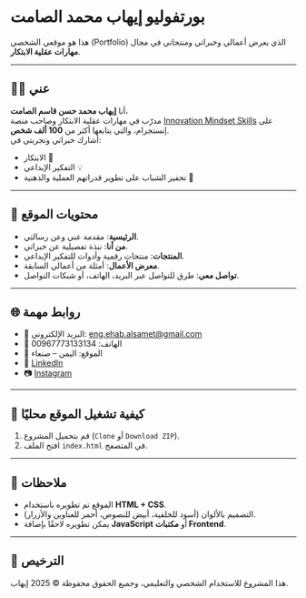 # بورتفوليو إيهاب محمد الصامت

هذا هو موقعي الشخصي (Portfolio) الذي يعرض أعمالي وخبراتي ومنتجاتي في مجال **مهارات عقلية الابتكار**.

---

## 👨‍💻 عني
أنا **إيهاب محمد حسن قاسم الصامت**،  
مدرّب في مهارات عقلية الابتكار وصاحب منصة [Innovation Mindset Skills](https://www.instagram.com/innovationmindsettools) على إنستجرام، والتي يتابعها أكثر من **100 ألف شخص**.  
أشارك خبراتي وتجربتي في:
- الابتكار 🚀  
- التفكير الإبداعي 💡  
- تحفيز الشباب على تطوير قدراتهم العملية والذهنية 🎯  

---

## 📂 محتويات الموقع
- **الرئيسية**: مقدمة عني وعن رسالتي.  
- **من أنا**: نبذة تفصيلية عن خبراتي.  
- **المنتجات**: منتجات رقمية وأدوات للتفكير الإبداعي.  
- **معرض الأعمال**: أمثلة من أعمالي السابقة.  
- **تواصل معي**: طرق للتواصل عبر البريد، الهاتف، أو شبكات التواصل.  

---

## 🌐 روابط مهمة
- 📧 البريد الإلكتروني: eng.ehab.alsamet@gmail.com  
- 📱 الهاتف: 00967773133134  
- 📍 الموقع: اليمن – صنعاء  
- 🔗 [LinkedIn](https://www.linkedin.com/in/ehab-alsamet1)  
- 📷 [Instagram](https://www.instagram.com/innovationmindsettools)  

---

## 🚀 كيفية تشغيل الموقع محليًا
1. قم بتحميل المشروع (`Clone` أو `Download ZIP`).  
2. افتح الملف `index.html` في المتصفح.  

---

## 📌 ملاحظات
- الموقع تم تطويره باستخدام **HTML + CSS**.  
- التصميم بالألوان (أسود للخلفية، أبيض للنصوص، أحمر للعناوين والأزرار).  
- يمكن تطويره لاحقًا بإضافة **JavaScript** أو **مكتبات Frontend**.  

---

## 📜 الترخيص
هذا المشروع للاستخدام الشخصي والتعليمي، وجميع الحقوق محفوظة © 2025 إيهاب.
